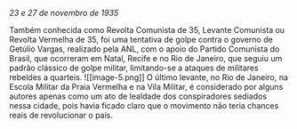 *23 e 27 de novembro de 1935*

Também conhecida como Revolta Comunista de 35, Levante Comunista ou Revolta Vermelha de 35, foi uma tentativa de golpe contra o governo de Getúlio Vargas, realizado pela ANL, com o apoio do Partido Comunista do Brasil, que ocorreram em Natal, Recife e no Rio de Janeiro, que seguiu um padrão clássico de golpe militar, limitando-se a ataques de militares rebeldes a quarteis.
![[image-5.png]]
O último levante, no Rio de Janeiro, na Escola Militar da Praia Vermelha e na Vila Militar, é considerado por alguns autores apenas como um ato de lealdade dos conspiradores sediados nessa cidade, pois havia ficado claro que o movimento não teria chances reais de revolucionar o país.

